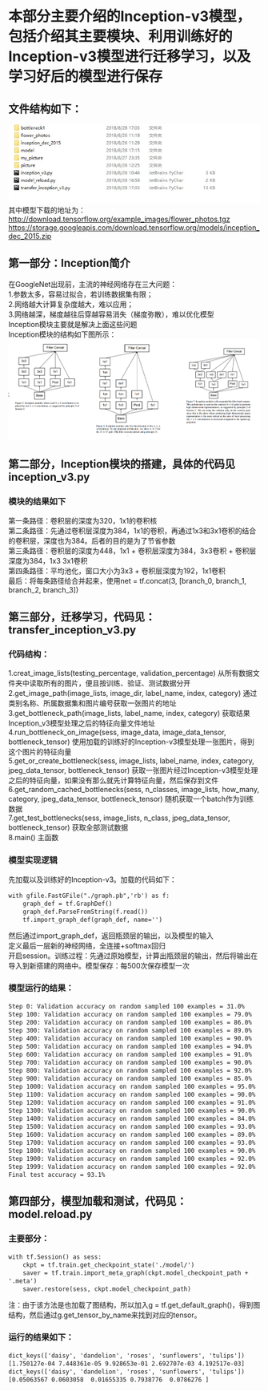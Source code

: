 # 本部分主要介绍的Inception-v3模型，包括介绍其主要模块、利用训练好的Inception-v3模型进行迁移学习，以及学习好后的模型进行保存
## 文件结构如下：
![](https://github.com/Anosy/tensorflow_DL/blob/master/inception-v3_transfer-learning/picture/structure.png)<br>
其中模型下载的地址为：<br>
	http://download.tensorflow.org/example_images/flower_photos.tgz
	https://storage.googleapis.com/download.tensorflow.org/models/inception_dec_2015.zip

## 第一部分：Inception简介
在GoogleNet出现前，主流的神经网络存在三大问题：<br>
1.参数太多，容易过拟合，若训练数据集有限；<br>
2.网络越大计算复杂度越大，难以应用；<br>
3.网络越深，梯度越往后穿越容易消失（梯度弥散），难以优化模型<br>
Inception模块主要就是解决上面这些问题<br>
Inception模块的结构如下图所示：<br>
![](https://github.com/Anosy/tensorflow_DL/blob/master/inception-v3_transfer-learning/picture/inception-structure.png)<br>

## 第二部分，Inception模块的搭建，具体的代码见  inception_v3.py
### 模块的结果如下
第一条路径：卷积层的深度为320，1x1的卷积核<br>
第二条路径：先通过卷积层深度为384，1x1的卷积，再通过1x3和3x1卷积的结合的卷积层，深度也为384。后者的目的是为了节省参数<br>
第三条路径：卷积层的深度为448，1x1 + 卷积层深度为384，3x3卷积 + 卷积层深度为384，1x3 3x1卷积<br>
第四条路径：平均池化，窗口大小为3x3 + 卷积层深度为192，1x1卷积<br>
最后：将每条路径给合并起来，使用net = tf.concat(3, [branch_0, branch_1, branch_2, branch_3])<br>

## 第三部分，迁移学习，代码见：transfer_inception_v3.py
### 代码结构：
1.creat_image_lists(testing_percentage, validation_percentage)  从所有数据文件夹中读取所有的图片，便且按训练、验证、测试数据分开<br>
2.get_image_path(image_lists, image_dir, label_name, index, category)  通过类别名称、所属数据集和图片编号获取一张图片的地址<br>
3.get_bottleneck_path(image_lists, label_name, index, category)  获取结果Inception_v3模型处理之后的特征向量文件地址<br>
4.run_bottleneck_on_image(sess, image_data, image_data_tensor, bottleneck_tensor)  使用加载的训练好的Inception-v3模型处理一张图片，得到这个图片的特征向量<br>
5.get_or_create_bottleneck(sess, image_lists, label_name, index, category, jpeg_data_tensor, bottleneck_tensor)  获取一张图片经过Inception-v3模型处理之后的特征向量，如果没有那么就先计算特征向量，然后保存到文件<br>
6.get_random_cached_bottlenecks(sess, n_classes, image_lists, how_many, category, jpeg_data_tensor, bottleneck_tensor)  随机获取一个batch作为训练数据<br>
7.get_test_bottlenecks(sess, image_lists, n_class, jpeg_data_tensor, bottleneck_tensor)  获取全部测试数据<br>
8.main()  主函数<br>
### 模型实现逻辑
先加载以及训练好的Inception-v3。加载的代码如下：<br>

	with gfile.FastGFile("./graph.pb",'rb') as f:
		graph_def = tf.GraphDef()
		graph_def.ParseFromString(f.read())
		tf.import_graph_def(graph_def, name='')

然后通过import_graph_def，返回瓶颈层的输出，以及模型的输入<br>
定义最后一层新的神经网络，全连接+softmax回归<br>
开启session。训练过程：先通过原始模型，计算出瓶颈层的输出，然后将输出在导入到新搭建的网络中。模型保存：每500次保存模型一次<br>
### 模型运行的结果：
	Step 0: Validation accuracy on random sampled 100 examples = 31.0%
	Step 100: Validation accuracy on random sampled 100 examples = 79.0%
	Step 200: Validation accuracy on random sampled 100 examples = 86.0%
	Step 300: Validation accuracy on random sampled 100 examples = 89.0%
	Step 400: Validation accuracy on random sampled 100 examples = 90.0%
	Step 500: Validation accuracy on random sampled 100 examples = 94.0%
	Step 600: Validation accuracy on random sampled 100 examples = 91.0%
	Step 700: Validation accuracy on random sampled 100 examples = 90.0%
	Step 800: Validation accuracy on random sampled 100 examples = 92.0%
	Step 900: Validation accuracy on random sampled 100 examples = 85.0%
	Step 1000: Validation accuracy on random sampled 100 examples = 95.0%
	Step 1100: Validation accuracy on random sampled 100 examples = 90.0%
	Step 1200: Validation accuracy on random sampled 100 examples = 91.0%
	Step 1300: Validation accuracy on random sampled 100 examples = 90.0%
	Step 1400: Validation accuracy on random sampled 100 examples = 84.0%
	Step 1500: Validation accuracy on random sampled 100 examples = 93.0%
	Step 1600: Validation accuracy on random sampled 100 examples = 89.0%
	Step 1700: Validation accuracy on random sampled 100 examples = 93.0%
	Step 1800: Validation accuracy on random sampled 100 examples = 90.0%
	Step 1900: Validation accuracy on random sampled 100 examples = 92.0%
	Step 1999: Validation accuracy on random sampled 100 examples = 92.0%
	Final test accuracy = 93.1%

## 第四部分，模型加载和测试，代码见：model.reload.py
### 主要部分：
    with tf.Session() as sess:
        ckpt = tf.train.get_checkpoint_state('./model/')
        saver = tf.train.import_meta_graph(ckpt.model_checkpoint_path + '.meta')
        saver.restore(sess, ckpt.model_checkpoint_path)
注：由于该方法是也加载了图结构，所以加入g = tf.get_default_graph()，得到图结构，然后通过g.get_tensor_by_name来找到对应的tensor。
### 运行的结果如下：
	dict_keys(['daisy', 'dandelion', 'roses', 'sunflowers', 'tulips'])
	[1.750127e-04 7.448361e-05 9.928653e-01 2.692707e-03 4.192517e-03]
	dict_keys(['daisy', 'dandelion', 'roses', 'sunflowers', 'tulips'])
	[0.05063567 0.0603058  0.01655335 0.7938776  0.0786276 ]





